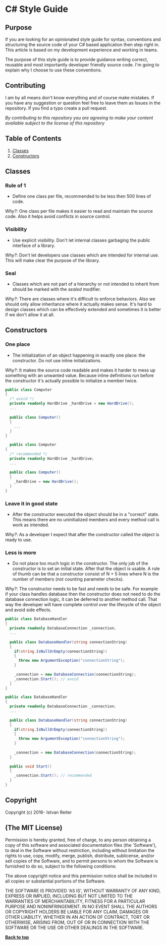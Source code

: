# C# Style Guide

## Purpose

If you are looking for an opinionated style guide for syntax, conventions and structuring the source code of your C# based application then step right in. This article is based on my development experience and working in teams.

The purpose of this style guide is to provide guidance writing correct, reusable and most importantly developer friendly source code. I'm going to explain why I choose to use these conventions.

## Contributing

I am by all means don't know everything and of course make mistakes. If you have any suggestion or question feel free to leave them as Issues in the repository. If you find a typo create a pull request.

*By contributing to this repository you are agreeing to make your content available subject to the license of this repository*

## Table of Contents

1. [Classes](#classes)
2. [Constructors](#constructors)

## Classes

### Rule of 1

  - Define one class per file, recommended to be less then 500 lines of code.
  
  *Why?*: One class per file makes it easier to read and maintain the source code. Also it helps avoid conflicts in source control.

### Visibility

  - Use explicit visibility. Don't let internal classes garbaging the public interface of a library.
  
  *Why?*: Don't let developers use classes which are intended for internal use. This will make clear the purpose of the library.

### Seal

  - Classes which are not part of a hierarchy or not intended to inherit from should be marked with the *sealed* modifier.
  
  *Why?*: There are classes where it's difficult to enforce behaviors. Also we should only allow inheritance where it actually makes sense. It's hard to design classes which can be effectively extended and sometimes it is better if we don't allow it at all.

## Constructors

### One place

  - The initialization of an object happening in exactly one place: the constructor. Do not use inline initializations.
  
  *Why?*: It makes the source code readable and makes it harder to mess up something with an unwanted value. Because inline definitions run before the constructor it's actually possible to initialize a member twice.

  ```csharp
  public class Computer
  {
    /* avoid */
    private readonly HardDrive _hardDrive = new HardDrive();
    ...
    
    public class Computer()
    {
      ...
    }
  }
  
    public class Computer
  {
    /* recommended */
    private readonly HardDrive _hardDrive;
    ...
    
    public class Computer()
    {
      _hardDrive = new HardDrive();
    }
  }
  ```

### Leave it in good state

  - After the constructor executed the object should be in a "correct" state. This means there are no uninitialized members and every method call is work as intended.

  *Why?*: As a developer I expect that after the constructor called the object is ready to use.

### Less is more

  - Do not place too much logic in the constructor. The only job of the constructor is to set an initial state. After that the object is usable. A rule of thumb can be that a constructor consist of N + 5 lines where N is the number of members (not counting parameter checks).
  
  *Why?*: The constructor needs to be fast and needs to be safe. For example if your class handles database then the constructor does not need to do the database connection logic, it can be deferred to another method call. That way the developer will have complete control over the lifecycle of the object and avoid side effects.

  ```csharp
  public class DatabaseHandler
  {
    private readonly DatabaseConnection _connection;
    ...
    
    public class DatabaseHandler(string connectionString)
    {
      if(string.IsNullOrEmpty(connectionString))
      {
        throw new ArgumentException("connectionString");
      }
      
      _connection = new DatabaseConnection(connectionString);
      _connection.Start(); // avoid
    }
  }
  
  public class DatabaseHandler
  {
    private readonly DatabaseConnection _connection;
    ...
    
    public class DatabaseHandler(string connectionString)
    {
      if(string.IsNullOrEmpty(connectionString))
      {
        throw new ArgumentException("connectionString");
      }
      
      _connection = new DatabaseConnection(connectionString);
    }
    
    public void Start()
    {
      _connection.Start(); // recommended
    }
  }
  ```

## Copyright

Copyright (c) 2016- Istvan Reiter

## (The MIT License)

Permission is hereby granted, free of charge, to any person obtaining a copy of this software and associated documentation files (the 'Software'), to deal in the Software without restriction, including without limitation the rights to use, copy, modify, merge, publish, distribute, sublicense, and/or sell copies of the Software, and to permit persons to whom the Software is furnished to do so, subject to the following conditions:

The above copyright notice and this permission notice shall be included in all copies or substantial portions of the Software.

THE SOFTWARE IS PROVIDED 'AS IS', WITHOUT WARRANTY OF ANY KIND, EXPRESS OR IMPLIED, INCLUDING BUT NOT LIMITED TO THE WARRANTIES OF MERCHANTABILITY, FITNESS FOR A PARTICULAR PURPOSE AND NONINFRINGEMENT. IN NO EVENT SHALL THE AUTHORS OR COPYRIGHT HOLDERS BE LIABLE FOR ANY CLAIM, DAMAGES OR OTHER LIABILITY, WHETHER IN AN ACTION OF CONTRACT, TORT OR OTHERWISE, ARISING FROM, OUT OF OR IN CONNECTION WITH THE SOFTWARE OR THE USE OR OTHER DEALINGS IN THE SOFTWARE.

**[Back to top](#table-of-contents)**
